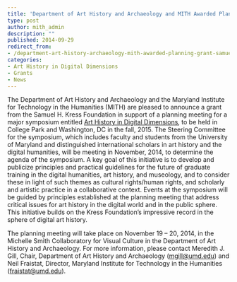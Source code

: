 ```yaml
---
title: 'Department of Art History and Archaeology and MITH Awarded Planning Grant'
type: post
author: mith_admin
description: ""
published: 2014-09-29
redirect_from: 
- /department-art-history-archaeology-mith-awarded-planning-grant-samuel-h-kress-foundation/
categories:
- Art History in Digital Dimensions
- Grants
- News
---
```

The Department of Art History and Archaeology and the Maryland Institute for Technology in the Humanities (MITH) are pleased to announce a grant from the Samuel H. Kress Foundation in support of a planning meeting for a major symposium entitled [Art History in Digital Dimensions](https://mith.umd.edu/research/art-history-digital-dimensions/), to be held in College Park and Washington, DC in the fall, 2015. The Steering Committee for the symposium, which includes faculty and students from the University of Maryland and distinguished international scholars in art history and the digital humanities, will be meeting in November, 2014, to determine the agenda of the symposium. A key goal of this initiative is to develop and publicize principles and practical guidelines for the future of graduate training in the digital humanities, art history, and museology, and to consider these in light of such themes as cultural rights/human rights, and scholarly and artistic practice in a collaborative context. Events at the symposium will be guided by principles established at the planning meeting that address critical issues for art history in the digital world and in the public sphere. This initiative builds on the Kress Foundation’s impressive record in the sphere of digital art history.

The planning meeting will take place on November 19 – 20, 2014, in the Michelle Smith Collaboratory for Visual Culture in the Department of Art History and Archaeology. For more information, please contact Meredith J. Gill, Chair, Department of Art History and Archaeology ([mgill@umd.edu](mailto:mgill@umd.edu)) and Neil Fraistat, Director, Maryland Institute for Technology in the Humanities ([fraistat@umd.edu](mailto:fraistat@umd.edu)).
